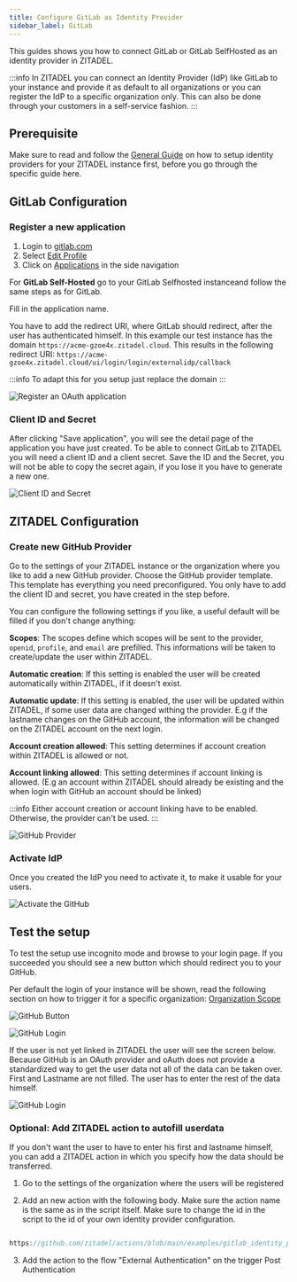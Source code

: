 ```yaml
---
title: Configure GitLab as Identity Provider
sidebar_label: GitLab
---
```


This guides shows you how to connect GitLab or GitLab SelfHosted as an identity provider in ZITADEL.

:::info
In ZITADEL you can connect an Identity Provider (IdP) like GitLab to your instance and provide it as default to all organizations or you can register the IdP to a specific organization only. This can also be done through your customers in a self-service fashion.
:::

## Prerequisite

Make sure to read and follow the [General Guide](./general) on how to setup identity providers for your ZITADEL instance first, before you go through the specific guide here.

## GitLab Configuration

### Register a new application

1. Login to [gitlab.com](https://gitlab.com)
2. Select [Edit Profile](https://gitlab.com/-/profile)
3. Click on [Applications](https://gitlab.com/-/profile/applications) in the side navigation

For **GitLab Self-Hosted** go to your GitLab Selfhosted instanceand follow the same steps as for GitLab.

Fill in the application name.

You have to add the redirect URI, where GitLab should redirect, after the user has authenticated himself.
In this example our test instance has the domain `https://acme-gzoe4x.zitadel.cloud`.
This results in the following redirect URI:
 `https://acme-gzoe4x.zitadel.cloud/ui/login/login/externalidp/callback`

:::info
To adapt this for you setup just replace the domain
:::

![Register an OAuth application](/img/guides/gitlab_app_registration.png)

### Client ID and Secret

After clicking "Save application", you will see the detail page of the application you have just created.
To be able to connect GitLab to ZITADEL you will need a client ID and a client secret. 
Save the ID and the Secret, you will not be able to copy the secret again, if you lose it you have to generate a new one.

![Client ID and Secret](/img/guides/gitlab_app_id_secret.png)

## ZITADEL Configuration

### Create new GitHub Provider

Go to the settings of your ZITADEL instance or the organization where you like to add a new GitHub provider.
Choose the GitHub provider template. This template has everything you need preconfigured. You only have to add the client ID and secret, you have created in the step before.

You can configure the following settings if you like, a useful default will be filled if you don't change anything:

**Scopes**: The scopes define which scopes will be sent to the provider, `openid`, `profile`, and `email` are prefilled. This informations will be taken to create/update the user within ZITADEL.

**Automatic creation**: If this setting is enabled the user will be created automatically within ZITADEL, if it doesn't exist.

**Automatic update**: If this setting is enabled, the user will be updated within ZITADEL, if some user data are changed withing the provider. E.g if the lastname changes on the GitHub account, the information will be changed on the ZITADEL account on the next login. 

**Account creation allowed**: This setting determines if account creation within ZITADEL is allowed or not.

**Account linking allowed**: This setting determines if account linking is allowed. (E.g an account within ZITADEL should already be existing and the when login with GitHub an account should be linked)

:::info
Either account creation or account linking have to be enabled. Otherwise, the provider can't be used.
:::

![GitHub Provider](/img/guides/zitadel_gitlab_create_provider.png)

### Activate IdP

Once you created the IdP you need to activate it, to make it usable for your users.

![Activate the GitHub](/img/guides/zitadel_activate_gitlab.png)

## Test the setup

To test the setup use incognito mode and browse to your login page.
If you succeeded you should see a new button which should redirect you to your GitHub.

Per default the login of your instance will be shown, read the following section on how to trigger it for a specific organization: [Organization Scope](./general#trigger-configuration-on-the-login-for-a-specific-organization)

![GitHub Button](/img/guides/zitadel_login_gitlab.png)

![GitHub Login](/img/guides/gitlab_login.png)

If the user is not yet linked in ZITADEL the user will see the screen below.
Because GitHub is an OAuth provider and oAuth does not provide a standardized way to get the user data not all of the data can be taken over. First and Lastname are not filled.
The user has to enter the rest of the data himself.

![GitHub Login](/img/guides/zitadel_login_external_not_found_registration.png)

### Optional: Add ZITADEL action to autofill userdata

If you don't want the user to have to enter his first and lastname himself, you can add a ZITADEL action in which you specify how the data should be transferred.

1. Go to the settings of the organization where the users will be registered

2. Add an new action with the following body. Make sure the action name is the same as in the script itself. Make sure to change the id in the script to the id of your own identity provider configuration. 

```js reference

https://github.com/zitadel/actions/blob/main/examples/gitlab_identity_provider

```
3. Add the action to the flow "External Authentication" on the trigger Post Authentication
  
